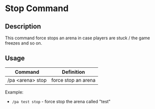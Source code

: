 # Stop Command

## Description

This command force stops an arena in case players are stuck / the game freezes and so on.

## Usage


Command |  Definition
------------- | -------------
/pa \<arena\> stop | force stop an arena

Example:
- `/pa test stop` - force stop the arena called "test"